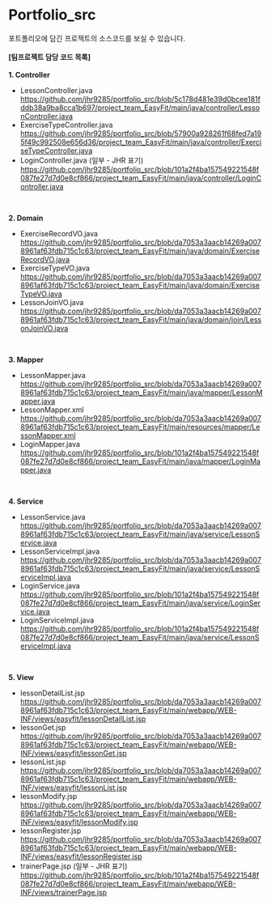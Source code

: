 # Portfolio_src
포트폴리오에 담긴 프로젝트의 소스코드를 보실 수 있습니다.<br>
<br>
<b>[팀프로젝트 담당 코드 목록]</b><br>
<br>
<b>1. Controller</b><br>
* LessonController.java
https://github.com/jhr9285/portfolio_src/blob/5c178d481e39d0bcee181fddb38a9ba8cca1b697/project_team_EasyFit/main/java/controller/LessonController.java <br>
* ExerciseTypeController.java
https://github.com/jhr9285/portfolio_src/blob/57900a928261f68fed7a195f49c992508e656d36/project_team_EasyFit/main/java/controller/ExerciseTypeController.java <br>
* LoginController.java (일부 - JHR 표기)
https://github.com/jhr9285/portfolio_src/blob/101a2f4ba157549221548f087fe27d7d0e8cf866/project_team_EasyFit/main/java/controller/LoginController.java <br>
<br>

<b>2. Domain</b><br>
* ExerciseRecordVO.java
https://github.com/jhr9285/portfolio_src/blob/da7053a3aacb14269a0078961af63fdb715c1c63/project_team_EasyFit/main/java/domain/ExerciseRecordVO.java <br>
* ExerciseTypeVO.java
https://github.com/jhr9285/portfolio_src/blob/da7053a3aacb14269a0078961af63fdb715c1c63/project_team_EasyFit/main/java/domain/ExerciseTypeVO.java <br>
* LessonJoinVO.java 
https://github.com/jhr9285/portfolio_src/blob/da7053a3aacb14269a0078961af63fdb715c1c63/project_team_EasyFit/main/java/domain/join/LessonJoinVO.java <br>
<br>

<b>3. Mapper</b><br>
* LessonMapper.java 
https://github.com/jhr9285/portfolio_src/blob/da7053a3aacb14269a0078961af63fdb715c1c63/project_team_EasyFit/main/java/mapper/LessonMapper.java <br>
* LessonMapper.xml
https://github.com/jhr9285/portfolio_src/blob/da7053a3aacb14269a0078961af63fdb715c1c63/project_team_EasyFit/main/resources/mapper/LessonMapper.xml <br>
* LoginMapper.java
https://github.com/jhr9285/portfolio_src/blob/101a2f4ba157549221548f087fe27d7d0e8cf866/project_team_EasyFit/main/java/mapper/LoginMapper.java <br>
<br>

<b>4. Service</b><br>
* LessonService.java 
https://github.com/jhr9285/portfolio_src/blob/da7053a3aacb14269a0078961af63fdb715c1c63/project_team_EasyFit/main/java/service/LessonService.java <br>
* LessonServiceImpl.java 
https://github.com/jhr9285/portfolio_src/blob/da7053a3aacb14269a0078961af63fdb715c1c63/project_team_EasyFit/main/java/service/LessonServiceImpl.java <br>
* LoginService.java
https://github.com/jhr9285/portfolio_src/blob/101a2f4ba157549221548f087fe27d7d0e8cf866/project_team_EasyFit/main/java/service/LoginService.java <br>
* LoginServiceImpl.java
https://github.com/jhr9285/portfolio_src/blob/101a2f4ba157549221548f087fe27d7d0e8cf866/project_team_EasyFit/main/java/service/LessonServiceImpl.java <br>
<br>

<b>5. View</b><br>
* lessonDetailList.jsp 
https://github.com/jhr9285/portfolio_src/blob/da7053a3aacb14269a0078961af63fdb715c1c63/project_team_EasyFit/main/webapp/WEB-INF/views/easyfit/lessonDetailList.jsp <br>
* lessonGet.jsp 
https://github.com/jhr9285/portfolio_src/blob/da7053a3aacb14269a0078961af63fdb715c1c63/project_team_EasyFit/main/webapp/WEB-INF/views/easyfit/lessonGet.jsp <br>
* lessonList.jsp 
https://github.com/jhr9285/portfolio_src/blob/da7053a3aacb14269a0078961af63fdb715c1c63/project_team_EasyFit/main/webapp/WEB-INF/views/easyfit/lessonList.jsp <br>
* lessonModify.jsp 
https://github.com/jhr9285/portfolio_src/blob/da7053a3aacb14269a0078961af63fdb715c1c63/project_team_EasyFit/main/webapp/WEB-INF/views/easyfit/lessonModify.jsp <br>
* lessonRegister.jsp 
https://github.com/jhr9285/portfolio_src/blob/da7053a3aacb14269a0078961af63fdb715c1c63/project_team_EasyFit/main/webapp/WEB-INF/views/easyfit/lessonRegister.jsp <br>
* trainerPage.jsp (일부 - JHR 표기)
https://github.com/jhr9285/portfolio_src/blob/101a2f4ba157549221548f087fe27d7d0e8cf866/project_team_EasyFit/main/webapp/WEB-INF/views/trainerPage.jsp <br>
<br>
